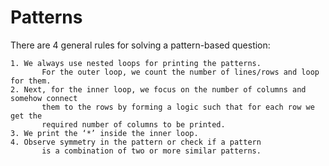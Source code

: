 # Patterns
There are 4 general rules for solving a pattern-based question: 
 
	1. We always use nested loops for printing the patterns. 
           For the outer loop, we count the number of lines/rows and loop for them.
	2. Next, for the inner loop, we focus on the number of columns and somehow connect
           them to the rows by forming a logic such that for each row we get the 
           required number of columns to be printed.
	3. We print the ‘*’ inside the inner loop.
   	4. Observe symmetry in the pattern or check if a pattern
    	   is a combination of two or more similar patterns.
